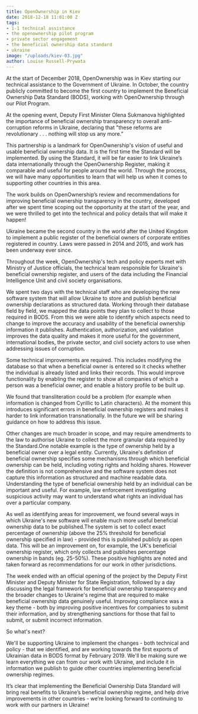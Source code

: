 ```yaml
---
title: OpenOwnership in Kiev
date: 2018-12-18 11:01:00 Z
tags:
- 1-1 technical assistance
- the openownership pilot program
- private sector engagement
- the beneficial ownership data standard
- ukraine
image: "/uploads/kiev-03.jpg"
author: Louise Russell-Prywata
---
```


At the start of December 2018, OpenOwnership was in Kiev starting our technical assistance to the Government of Ukraine. In October, the country publicly committed to become the first country to implement the Beneficial Ownership Data Standard (BODS), working with OpenOwnership through our Pilot Program.

At the opening event, Deputy First Minister Olena Sukmanova highlighted the importance of beneficial ownership transparency to overall anti-corruption reforms in Ukraine, declaring that "these reforms are revolutionary . . . nothing will stop us any more.”

This partnership is a landmark for OpenOwnership's vision of useful and usable beneficial ownership data. It is the first time the Standard will be implemented. By using the Standard, it will be far easier to link Ukraine’s data internationally through the OpenOwnership Register, making it comparable and useful for people around the world. Through the process, we will have many opportunities to learn that will help us when it comes to supporting other countries in this area.

The work builds on OpenOwnership’s review and recommendations for improving beneficial ownership transparency in the country, developed after we  spent time scoping out the opportunity at the start of the year, and we were thrilled to get into the technical and policy details that will make it happen!

Ukraine became the second country in the world after the United Kingdom to implement a public register of the beneficial owners of corporate entities registered in country. Laws were passed in 2014 and 2015, and work has been underway ever since.

Throughout the week, OpenOwnership's tech and policy experts met with Ministry of Justice officials, the technical team responsible for Ukraine's beneficial ownership register, and users of the data including the Financial Intelligence Unit and civil society organisations.

We spent two days with the technical staff who are developing the new software system that will allow Ukraine to store and publish beneficial ownership declarations as structured data. Working through their database field by field, we mapped the data points they plan to collect to those required in BODS. From this we were able to identify which aspects need to change to improve the accuracy and usability of the beneficial ownership information it publishes. Authentication, authorization, and validation improves the data quality and makes it more useful for the government, international bodies, the private sector, and civil society actors to use when addressing issues of corruption.

Some technical improvements are required. This includes modifying the database so that when a beneficial owner is entered so it checks whether the individual is already listed and links their records. This would improve functionality by enabling the register to show all companies of which a person was a beneficial owner, and enable a history profile to be built up.

We found that transliteration could be a problem (for example when information is changed from Cyrillic to Latin characters). At the moment this introduces significant errors in beneficial ownership registers and makes it harder to link information transnationally. In the future we will be sharing guidance on how to address this issue.

Other changes are much broader in scope, and may require amendments to the law to authorise Ukraine to collect the more granular data required by the Standard.One notable example is the type of ownership held by a beneficial owner over a legal entity. Currently, Ukraine's definition of beneficial ownership specifies some mechanisms through which beneficial ownership can be held, including voting rights and holding shares. However the definition is not comprehensive and the software system does not capture this information as structured and machine readable data. Understanding the type of beneficial ownership held by an individual can be important and useful. For example, law enforcement investigating suspicious activity may want to understand what rights an individual has over a particular company.

As well as identifying areas for improvement, we found several ways in which Ukraine's new software will enable much more useful beneficial ownership data to be published.The system is set to collect exact percentage of ownership (above the 25% threshold for beneficial ownership specified in law) - provided this is published publicly as open data. This will be an improvement on, for example, the UK's beneficial ownership register, which only collects and publishes percentage ownership in bands (eg. 25-50%). These positive highlights are noted and taken forward as recommendations for our work in other jurisdictions.

The week ended with an official opening of the project by the Deputy First Minister and Deputy Minister for State Registration, followed by a day discussing the legal framework for beneficial ownership transparency and the broader changes to Ukraine's regime that are required to make beneficial ownership data genuinely useful. Improving compliance was a key theme - both by improving positive incentives for companies to submit their information, and by strengthening sanctions for those that fail to submit, or submit incorrect information.

So what's next?

We'll be supporting Ukraine to implement the changes - both technical and policy - that we identified, and are working towards the first exports of Ukrainian data in BODS format by February 2019. We'll be making sure we learn everything we can from our work with Ukraine, and include it in information we publish to guide other countries implementing beneficial ownership regimes.

It’s clear that implementing the Beneficial Ownership Data Standard will bring real benefits to Ukraine’s beneficial ownership regime, and help drive improvements in other countries - we’re looking forward to continuing to work with our partners in Ukraine!
